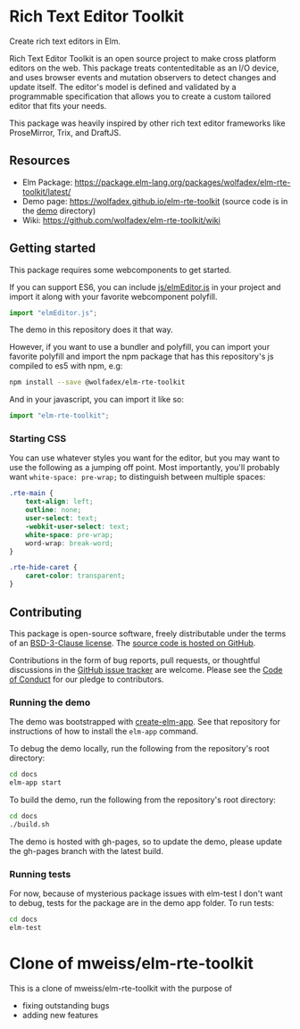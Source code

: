 # Rich Text Editor Toolkit

Create rich text editors in Elm.

Rich Text Editor Toolkit is an open source project to make cross platform editors on the web. This package treats contenteditable as an I/O device, and uses browser events and mutation observers to detect changes and update itself. The editor's model is defined and validated by a programmable specification that allows you to create a custom tailored editor that fits your needs.

This package was heavily inspired by other rich text editor frameworks like ProseMirror, Trix, and DraftJS.

## Resources

-   Elm Package: https://package.elm-lang.org/packages/wolfadex/elm-rte-toolkit/latest/
-   Demo page: https://wolfadex.github.io/elm-rte-toolkit (source code is in the [demo](docs) directory)
-   Wiki: https://github.com/wolfadex/elm-rte-toolkit/wiki

## Getting started

This package requires some webcomponents to get started.

If you can support ES6, you can include [js/elmEditor.js](js/elmEditor.js) in your project and import it
along with your favorite webcomponent polyfill.

```js
import "elmEditor.js";
```

The demo in this repository does it that way.

However, if you want to use a bundler and polyfill, you can import your favorite polyfill and
import the npm package that has this repository's js compiled to es5 with npm, e.g:

```bash
npm install --save @wolfadex/elm-rte-toolkit
```

And in your javascript, you can import it like so:

```js
import "elm-rte-toolkit";
```

### Starting CSS

You can use whatever styles you want for the editor, but you may want to use the following as
a jumping off point. Most importantly, you'll probably want `white-space: pre-wrap;` to distinguish
between multiple spaces:

```css
.rte-main {
    text-align: left;
    outline: none;
    user-select: text;
    -webkit-user-select: text;
    white-space: pre-wrap;
    word-wrap: break-word;
}

.rte-hide-caret {
    caret-color: transparent;
}
```

## Contributing

This package is open-source software, freely distributable under the terms of an [BSD-3-Clause license](LICENSE). The [source code is hosted on GitHub](https://github.com/wolfadex/elm-rte-toolkit).

Contributions in the form of bug reports, pull requests, or thoughtful discussions in the [GitHub issue tracker](https://github.com/wolfadex/elm-rte-toolkit/issues) are welcome. Please see the [Code of Conduct](CODE_OF_CONDUCT.md) for our pledge to contributors.

### Running the demo

The demo was bootstrapped with [create-elm-app](https://github.com/halfzebra/create-elm-app). See that repository for instructions of how to install the `elm-app` command.

To debug the demo locally, run the following from the repository's root directory:

```bash
cd docs
elm-app start
```

To build the demo, run the following from the repository's root directory:

```bash
cd docs
./build.sh
```

The demo is hosted with gh-pages, so to update the demo, please update the gh-pages branch with the latest
build.

### Running tests

For now, because of mysterious package issues with elm-test I don't want to debug,
tests for the package are in the demo app folder. To run tests:

```bash
cd docs
elm-test
```

# Clone of mweiss/elm-rte-toolkit

This is a clone of mweiss/elm-rte-toolkit with the purpose of

-   fixing outstanding bugs
-   adding new features
